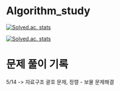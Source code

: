 # Algorithm_study
 [![Solved.ac. stats](http://mazassumnida.wtf/api/mini/generate_badge?boj=cjstkek0907)](https://solved.ac/cjstkek0907) 

 [![Solved.ac. stats](http://mazassumnida.wtf/api/v2/generate_badge?boj=cjstkek0907)](https://solved.ac/cjstkek0907) 

# 문제 풀이 기록 
5/14 -> 자료구조 괄호 문제, 정렬 - 보물 문제해결 
